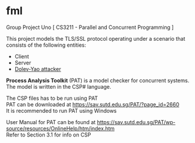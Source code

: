 # fml
Group Project Uno [ CS3211 - Parallel and Concurrent Programming ]

This project models the TLS/SSL protocol operating under a scenario that consists of the following entities:
- Client
- Server 
- [Dolev-Yao attacker](https://cseweb.ucsd.edu/classes/sp05/cse208/lec-dolevyao.html)  

**Process Analysis Toolkit** (PAT) is a model checker for concurrent systems.  
The model is written in the CSP# language.

The CSP files has to be run using PAT  
PAT can be downloaded at https://sav.sutd.edu.sg/PAT/?page_id=2660  
It is recommended to run PAT using Windows  

User Manual for PAT can be found at https://sav.sutd.edu.sg/PAT/wp-source/resources/OnlineHelp/htm/index.htm  
Refer to Section 3.1 for info on CSP
